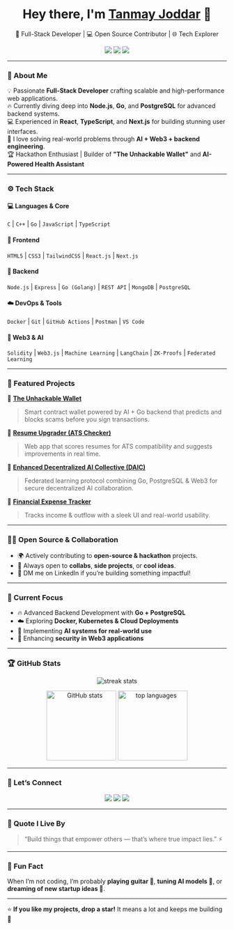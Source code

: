 <h1 align="center">Hey there, I'm <a href="https://github.com/TJ456">Tanmay Joddar</a> 👋</h1>

<p align="center">
  🚀 Full-Stack Developer | 💻 Open Source Contributor | 🌐 Tech Explorer  
</p>

<p align="center">
  <a href="https://linkedin.com/in/tanmay-joddar-67107427a"><img src="https://img.shields.io/badge/LinkedIn-blue?style=for-the-badge&logo=linkedin" /></a>
  <a href="https://github.com/TJ456"><img src="https://img.shields.io/badge/GitHub-black?style=for-the-badge&logo=github" /></a>
  <a href="mailto:your@email.com"><img src="https://img.shields.io/badge/Email-red?style=for-the-badge&logo=gmail" /></a>
</p>

---

### 🧠 About Me  

💡 Passionate **Full-Stack Developer** crafting scalable and high-performance web applications.  
🔥 Currently diving deep into **Node.js**, **Go**, and **PostgreSQL** for advanced backend systems.  
💻 Experienced in **React**, **TypeScript**, and **Next.js** for building stunning user interfaces.  
💬 I love solving real-world problems through **AI + Web3 + backend engineering**.  
🏆 Hackathon Enthusiast | Builder of **"The Unhackable Wallet"** and **AI-Powered Health Assistant**  

---

### ⚙️ Tech Stack  

#### 💻 Languages & Core
`C` | `C++` | `Go` | `JavaScript` | `TypeScript`

#### 🎨 Frontend
`HTML5` | `CSS3` | `TailwindCSS` | `React.js` | `Next.js`

#### 🧠 Backend
`Node.js` | `Express` | `Go (Golang)` | `REST API` | `MongoDB` | `PostgreSQL`

#### ☁️ DevOps & Tools
`Docker` | `Git` | `GitHub Actions` | `Postman` | `VS Code`

#### 🔗 Web3 & AI
`Solidity` | `Web3.js` | `Machine Learning` | `LangChain` | `ZK-Proofs` | `Federated Learning`

---

### 🧩 Featured Projects  

🚀 **[The Unhackable Wallet](https://github.com/TJ456/unhackable-wallet)**  
> Smart contract wallet powered by AI + Go backend that predicts and blocks scams before you sign transactions.  

💼 **[Resume Upgrader (ATS Checker)](https://resuimprove.netlify.app/)**  
> Web app that scores resumes for ATS compatibility and suggests improvements in real time.  

🧠 **[Enhanced Decentralized AI Collective (DAIC)]()**  
> Federated learning protocol combining Go, PostgreSQL & Web3 for secure decentralized AI collaboration.  

💸 **[Financial Expense Tracker]()**  
> Tracks income & outflow with a sleek UI and real-world usability.  

---

### 🧑‍💻 Open Source & Collaboration  

- 🌍 Actively contributing to **open-source & hackathon** projects.  
- 🧩 Always open to **collabs**, **side projects**, or **cool ideas**.  
- 💬 DM me on LinkedIn if you’re building something impactful!  

---

### 🧠 Current Focus  

- 🔥 Advanced Backend Development with **Go + PostgreSQL**
- ☁️ Exploring **Docker, Kubernetes & Cloud Deployments**
- 🤖 Implementing **AI systems for real-world use**
- 💎 Enhancing **security in Web3 applications**

---

### 🏆 GitHub Stats  

<p align="center">
  <img src="https://github-readme-streak-stats.herokuapp.com/?user=TJ456&theme=tokyonight" alt="streak stats" />
</p>

<p align="center">
  <img src="https://github-readme-stats.vercel.app/api?username=TJ456&show_icons=true&theme=tokyonight" alt="GitHub stats" height="160" />
  <img src="https://github-readme-stats.vercel.app/api/top-langs/?username=TJ456&layout=compact&theme=tokyonight" alt="top languages" height="160" />
</p>

---

### 🌈 Let’s Connect  

<p align="center">
  <a href="https://linkedin.com/in/tanmay-joddar-67107427a"><img src="https://img.shields.io/badge/LinkedIn-Connect-blue?style=for-the-badge&logo=linkedin" /></a>
  <a href="https://github.com/TJ456"><img src="https://img.shields.io/badge/GitHub-Follow-black?style=for-the-badge&logo=github" /></a>
  <a href="mailto:your@email.com"><img src="https://img.shields.io/badge/Email-Contact-red?style=for-the-badge&logo=gmail" /></a>
</p>

---

### 💬 Quote I Live By  
> “Build things that empower others — that’s where true impact lies.” ⚡

---

### 💎 Fun Fact  

When I’m not coding, I’m probably **playing guitar 🎸**, **tuning AI models 🤖**, or **dreaming of new startup ideas 🚀**.

---

⭐ **If you like my projects, drop a star!** It means a lot and keeps me building 🙌  

